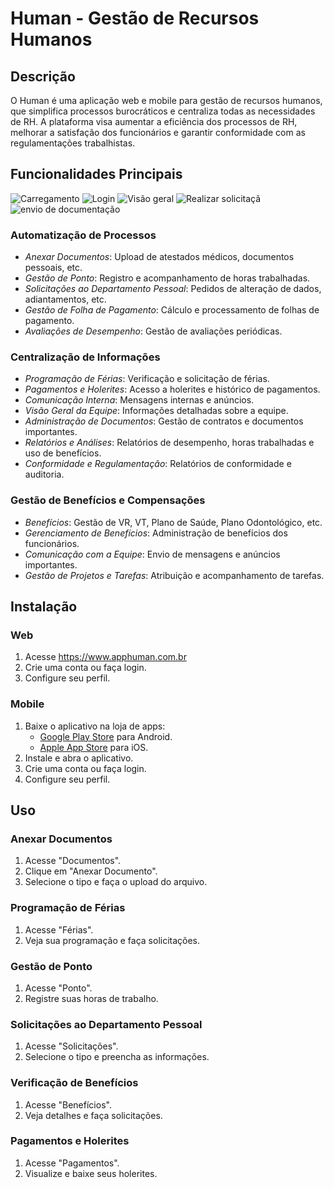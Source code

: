 # Human - Gestão de Recursos Humanos

## Descrição

O Human é uma aplicação web e mobile para gestão de recursos humanos, que simplifica processos burocráticos e centraliza todas as necessidades de RH. A plataforma visa aumentar a eficiência dos processos de RH, melhorar a satisfação dos funcionários e garantir conformidade com as regulamentações trabalhistas.

## Funcionalidades Principais

![Carregamento](https://github.com/user-attachments/assets/a2421c05-5cad-472a-8c52-5e731138302f)
![Login](https://github.com/user-attachments/assets/2d6bcc3a-38b0-4a7d-bc39-60c5e26cb9e7)
![Visão geral](https://github.com/user-attachments/assets/8c934243-1b19-49f7-9427-e70b93fed3bb)
![Realizar solicitaçã](https://github.com/user-attachments/assets/0443b097-d951-433d-83f4-871fe1a98ba2)
![envio de documentação](https://github.com/user-attachments/assets/e4515171-77e6-4e90-affc-47f17dcc26da)

### Automatização de Processos

- *Anexar Documentos*: Upload de atestados médicos, documentos pessoais, etc.
- *Gestão de Ponto*: Registro e acompanhamento de horas trabalhadas.
- *Solicitações ao Departamento Pessoal*: Pedidos de alteração de dados, adiantamentos, etc.
- *Gestão de Folha de Pagamento*: Cálculo e processamento de folhas de pagamento.
- *Avaliações de Desempenho*: Gestão de avaliações periódicas.

### Centralização de Informações

- *Programação de Férias*: Verificação e solicitação de férias.
- *Pagamentos e Holerites*: Acesso a holerites e histórico de pagamentos.
- *Comunicação Interna*: Mensagens internas e anúncios.
- *Visão Geral da Equipe*: Informações detalhadas sobre a equipe.
- *Administração de Documentos*: Gestão de contratos e documentos importantes.
- *Relatórios e Análises*: Relatórios de desempenho, horas trabalhadas e uso de benefícios.
- *Conformidade e Regulamentação*: Relatórios de conformidade e auditoria.

### Gestão de Benefícios e Compensações

- *Benefícios*: Gestão de VR, VT, Plano de Saúde, Plano Odontológico, etc.
- *Gerenciamento de Benefícios*: Administração de benefícios dos funcionários.
- *Comunicação com a Equipe*: Envio de mensagens e anúncios importantes.
- *Gestão de Projetos e Tarefas*: Atribuição e acompanhamento de tarefas.

## Instalação

### Web

1. Acesse https://www.apphuman.com.br
2. Crie uma conta ou faça login.
3. Configure seu perfil.

### Mobile

1. Baixe o aplicativo na loja de apps:
   - [Google Play Store](https://play.google.com/store/apps/details?id=com.human) para Android.
   - [Apple App Store](https://apps.apple.com/app/human/id123456789) para iOS.
2. Instale e abra o aplicativo.
3. Crie uma conta ou faça login.
4. Configure seu perfil.

## Uso

### Anexar Documentos

1. Acesse "Documentos".
2. Clique em "Anexar Documento".
3. Selecione o tipo e faça o upload do arquivo.

### Programação de Férias

1. Acesse "Férias".
2. Veja sua programação e faça solicitações.

### Gestão de Ponto

1. Acesse "Ponto".
2. Registre suas horas de trabalho.

### Solicitações ao Departamento Pessoal

1. Acesse "Solicitações".
2. Selecione o tipo e preencha as informações.

### Verificação de Benefícios

1. Acesse "Benefícios".
2. Veja detalhes e faça solicitações.

### Pagamentos e Holerites

1. Acesse "Pagamentos".
2. Visualize e baixe seus holerites.
